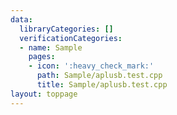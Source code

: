 ```yaml
---
data:
  libraryCategories: []
  verificationCategories:
  - name: Sample
    pages:
    - icon: ':heavy_check_mark:'
      path: Sample/aplusb.test.cpp
      title: Sample/aplusb.test.cpp
layout: toppage
---
```

